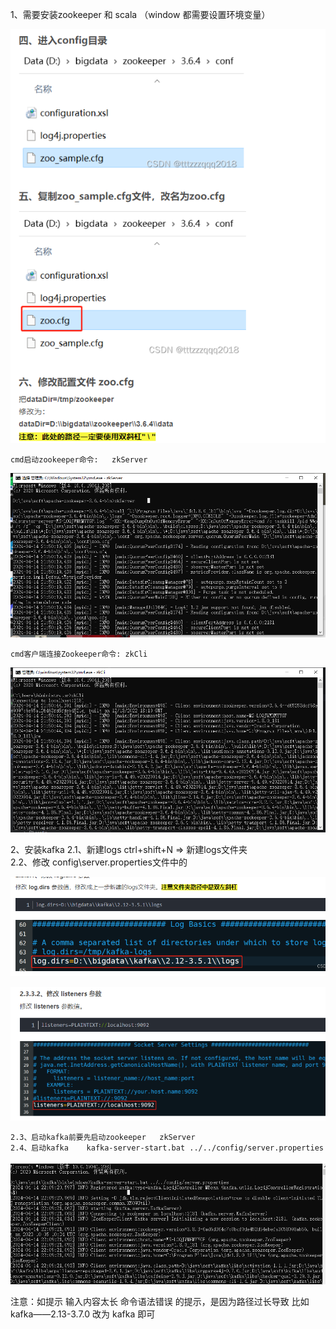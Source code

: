 1、需要安装zookeeper  和 scala   （window  都需要设置环境变量）
   

![img_4.png](img_4.png)

    cmd启动zookeeper命令:   zkServer  
![img_2.png](img_2.png)

    cmd客户端连接Zookeeper命令: zkCli
![img_3.png](img_3.png)


2、安装kafka
    2.1、新建logs   ctrl+shift+N => 新建logs文件夹  
    2.2、修改 config\server.properties文件中的 

![img_5.png](img_5.png)

![img_6.png](img_6.png) 

    2.3、启动kafka前要先启动zookeeper   zkServer    
    2.4、启动kafka    kafka-server-start.bat ../../config/server.properties      

![img_7.png](img_7.png)


注意：如提示 输入内容太长 命令语法错误 的提示，是因为路径过长导致  比如  kafka——2.13-3.7.0  改为 kafka 即可 